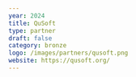 ```yaml
---
year: 2024
title: QuSoft
type: partner
draft: false
category: bronze
logo: /images/partners/qusoft.png
website: https://qusoft.org/
---
```


